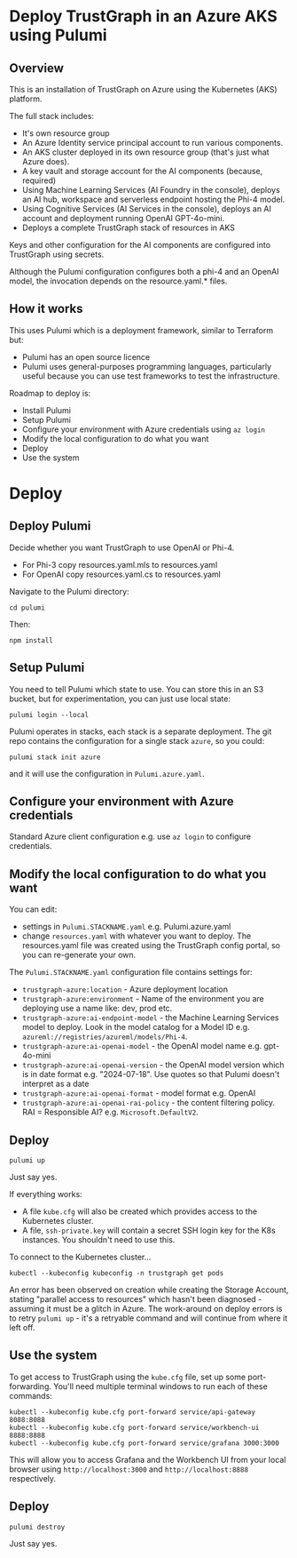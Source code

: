 
# Deploy TrustGraph in an Azure AKS using Pulumi

## Overview

This is an installation of TrustGraph on Azure using the Kubernetes (AKS)
platform.

The full stack includes:

- It's own resource group
- An Azure Identity service principal account to run various components.
- An AKS cluster deployed in its own resource group (that's just what Azure
  does).
- A key vault and storage account for the AI components (because, required)
- Using Machine Learning Services (AI Foundry in the console), deploys
  an AI hub, workspace and serverless endpoint hosting the Phi-4 model.
- Using Cognitive Services (AI Services in the console), deploys
  an AI account and deployment running OpenAI GPT-4o-mini.
- Deploys a complete TrustGraph stack of resources in AKS

Keys and other configuration for the AI components are configured into
TrustGraph using secrets.

Although the Pulumi configuration configures both a phi-4 and an OpenAI
model, the invocation depends on the resource.yaml.* files.

## How it works

This uses Pulumi which is a deployment framework, similar to Terraform
but:
- Pulumi has an open source licence
- Pulumi uses general-purposes programming languages, particularly useful
  because you can use test frameworks to test the infrastructure.

Roadmap to deploy is:
- Install Pulumi
- Setup Pulumi
- Configure your environment with Azure credentials using `az login`
- Modify the local configuration to do what you want
- Deploy
- Use the system

# Deploy

## Deploy Pulumi

Decide whether you want TrustGraph to use OpenAI or Phi-4.

- For Phi-3 copy resources.yaml.mls to resources.yaml
- For OpenAI copy resources.yaml.cs to resources.yaml

Navigate to the Pulumi directory:

```
cd pulumi
```

Then:

```
npm install
```

## Setup Pulumi

You need to tell Pulumi which state to use.  You can store this in an S3
bucket, but for experimentation, you can just use local state:

```
pulumi login --local
```

Pulumi operates in stacks, each stack is a separate deployment.  The
git repo contains the configuration for a single stack `azure`, so you
could:

```
pulumi stack init azure
```

and it will use the configuration in `Pulumi.azure.yaml`.

## Configure your environment with Azure credentials

Standard Azure client configuration e.g. use `az login` to configure
credentials.

## Modify the local configuration to do what you want

You can edit:
- settings in `Pulumi.STACKNAME.yaml` e.g. Pulumi.azure.yaml
- change `resources.yaml` with whatever you want to deploy.
  The resources.yaml file was created using the TrustGraph config portal,
  so you can re-generate your own.

The `Pulumi.STACKNAME.yaml` configuration file contains settings for:

- `trustgraph-azure:location` - Azure deployment location
- `trustgraph-azure:environment` - Name of the environment you are deploying
  use a name like: dev, prod etc.
- `trustgraph-azure:ai-endpoint-model` - the Machine Learning Services
  model to deploy.  Look in the model catalog for a Model ID
  e.g. `azureml://registries/azureml/models/Phi-4`.
- `trustgraph-azure:ai-openai-model` - the OpenAI model name e.g. gpt-4o-mini
- `trustgraph-azure:ai-openai-version` - the OpenAI model version which is
  in date format e.g. "2024-07-18".  Use quotes so that Pulumi doesn't
  interpret as a date
- `trustgraph-azure:ai-openai-format` - model format e.g. OpenAI
- `trustgraph-azure:ai-openai-rai-policy` - the content filtering
  policy.  RAI = Responsible AI?  e.g. `Microsoft.DefaultV2`.

## Deploy

```
pulumi up
```

Just say yes.

If everything works:
- A file `kube.cfg` will also be created which provides access
  to the Kubernetes cluster.
- A file, `ssh-private.key` will contain a secret SSH
  login key for the K8s instances.  You shouldn't need to use this.

To connect to the Kubernetes cluster...

```
kubectl --kubeconfig kubeconfig -n trustgraph get pods
```

An error has been observed on creation while creating the Storage Account,
stating "parallel access to resources" which hasn't been diagnosed -
assuming it must be a glitch in Azure.  The work-around on deploy errors
is to retry `pulumi up` - it's a retryable command and will continue from
where it left off.

## Use the system

To get access to TrustGraph using the `kube.cfg` file, set up some
port-forwarding.  You'll need multiple terminal windows to run each of
these commands:

```
kubectl --kubeconfig kube.cfg port-forward service/api-gateway 8088:8088
kubectl --kubeconfig kube.cfg port-forward service/workbench-ui 8888:8888
kubectl --kubeconfig kube.cfg port-forward service/grafana 3000:3000
```

This will allow you to access Grafana and the Workbench UI from your local
browser using `http://localhost:3000` and `http://localhost:8888`
respectively.


## Deploy

```
pulumi destroy
```

Just say yes.

